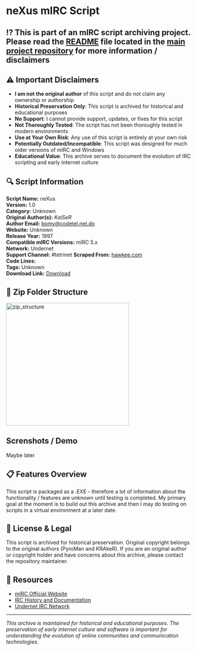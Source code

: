 # neXus mIRC Script

## ⁉️ This is part of an mIRC script archiving project. Please read the [README](https://github.com/sorzkode/mirc_scripts_archive/blob/main/README.md) file located in the [main project repository](https://github.com/sorzkode/mirc_scripts_archive) for more information / disclaimers  

## ⚠️ Important Disclaimers

- **I am not the original author** of this script and do not claim any ownership or authorship
- **Historical Preservation Only**: This script is archived for historical and educational purposes
- **No Support**: I cannot provide support, updates, or fixes for this script
- **Not Thoroughly Tested**: The script has not been thoroughly tested in modern environments
- **Use at Your Own Risk**: Any use of this script is entirely at your own risk
- **Potentially Outdated/Incompatible**: This script was designed for much older versions of mIRC and Windows
- **Educational Value**: This archive serves to document the evolution of IRC scripting and early internet culture

## 🔍 Script Information

**Script Name:** neXus  
**Version:** 1.0  
**Category:** Unknown  
**Original Author(s):** _KaiSeR_  
**Author Email:** <bomy@codetel.net.do>  
**Website:** Unknown  
**Release Year:** 1997  
**Compatible mIRC Versions:** mIRC 5.x  
**Network:** Undernet  
**Support Channel:** #tetrinet
**Scraped From:** [hawkee.com](http://www.hawkee.com:80/scripts/neXus.zip)  
**Code Lines:**  
**Tags:** Unknown  
**Download Link:** [Download](https://github.com/sorzkode/mirc_scripts_archive/raw/main/hawkee.com/neXus_script/nexus_script.zip)  

## 📂 Zip Folder Structure

<img width="335" alt="zip_structure" src="https://github.com/user-attachments/assets/ed0b01b0-8d8e-498f-b4e5-14a0bf14b219" />

## Screnshots / Demo

Maybe later

## 📋 Features Overview

This script is packaged as a .EXE - therefore a lot of information about the functionality / features are unknown until testing is completed. My primary goal at the moment is to build out this archive and then I may do testing on scripts in a virtual environment at a later date.

## 📜 License & Legal

This script is archived for historical preservation. Original copyright belongs to the original authors (PyroMan and KRAkeR). If you are an original author or copyright holder and have concerns about this archive, please contact the repository maintainer.

## 🔗 Resources

- [mIRC Official Website](https://www.mirc.com/)
- [IRC History and Documentation](https://tools.ietf.org/rfc/rfc1459.txt)
- [Undernet IRC Network](http://www.undernet.org/)

---

*This archive is maintained for historical and educational purposes. The preservation of early internet culture and software is important for understanding the evolution of online communities and communication technologies.*
